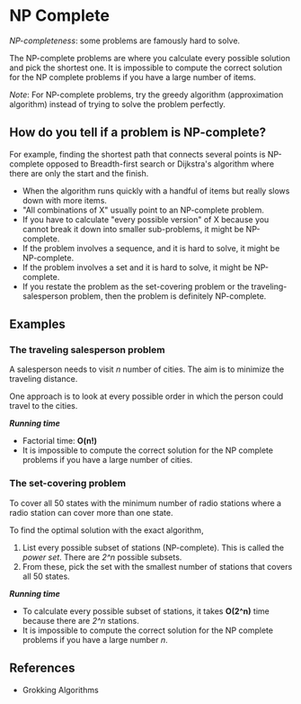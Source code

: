 # NP Complete
*NP-completeness*: some problems are famously hard to solve.

The NP-complete problems are where you calculate every possible solution and pick the shortest one.
It is impossible to compute the correct solution for the NP complete problems if you have a large number of items.

*Note*: For NP-complete problems, try the greedy algorithm (approximation algorithm) instead of trying to solve the problem perfectly.


## How do you tell if a problem is NP-complete?
For example, finding the shortest path that connects several points is NP-complete 
opposed to Breadth-first search or Dijkstra's algorithm where there are only the start and the finish.

- When the algorithm runs quickly with a handful of items but really slows down with more items.
- "All combinations of X" usually point to an NP-complete problem.
- If you have to calculate "every possible version" of X because you cannot break it down into smaller sub-problems, it might be NP-complete.
- If the problem involves a sequence, and it is hard to solve, it might be NP-complete.
- If the problem involves a set and it is hard to solve, it might be NP-complete.
- If you restate the problem as the set-covering problem or the traveling-salesperson problem, then the problem is definitely NP-complete.


## Examples
### The traveling salesperson problem
A salesperson needs to visit *n* number of cities. The aim is to minimize the traveling distance. 

One approach is to look at every possible order in which the person could travel to the cities.

***Running time***
* Factorial time: **O(n!)**
* It is impossible to compute the correct solution for the NP complete problems if you have a large number of cities.


### The set-covering problem
To cover all 50 states with the minimum number of radio stations where a radio station can cover more than one state.

To find the optimal solution with the exact algorithm,
1. List every possible subset of stations (NP-complete).
This is called the *power set*. There are *2^n* possible subsets.
2. From these, pick the set with the smallest number of stations that covers all 50 states.

***Running time***
* To calculate every possible subset of stations, it takes **O(2^n)** time because there are *2^n* stations.
* It is impossible to compute the correct solution for the NP complete problems if you have a large number *n*.


## References
* Grokking Algorithms